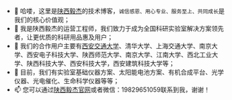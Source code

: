 - 👋 哈喽，这里是[陕西毅杰](http://www.shaanxiyijie.com)的技术博客，`诚信感恩、用心专业、服务至上、共同成长`是我们的核心价值观；
- 👀 我是陕西毅杰的运营工程师，我们致力于成为全国科研实验室解决方案领先者，让更优质的科研用品惠及用户；
- 🌱 我们的合作用户主要有[西安交通大学](http://www.xjtu.edu.cn/)、清华大学、上海交通大学、南京大学、西安电子科技大学、陕西师范大学、南京大学、江南大学、西北工业大学、陕西科技大学、西安科技大学，西安建筑科技大学等；
- 💞️ 目前，我们有实验室基础仪器方案、太阳能电池方案、有机合成平台、光学仪器、光电催化、生命科学仪器等等；
- 📫 您可以通过[陕西毅杰官网](http://www.shaanxiyijie.com)或者微信：19829651059联系到我，谢谢！

<!---
yizibi/yizibi is a ✨ special ✨ repository because its `README.md` (this file) appears on your GitHub profile.
You can click the Preview link to take a look at your changes.
--->
